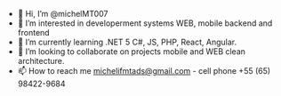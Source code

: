 - 👋 Hi, I’m @michelMT007
- 👀 I’m interested in developerment systems WEB, mobile backend and frontend
- 🌱 I’m currently learning .NET 5 C#, JS, PHP, React, Angular.
- 💞️ I’m looking to collaborate on projects mobile and WEB clean architecture.
- 📫 How to reach me michelifmtads@gmail.com - cell phone +55 (65) 98422-9684

<!---
michelMT007/michelMT007 is a ✨ special ✨ repository because its `README.md` (this file) appears on your GitHub profile.
You can click the Preview link to take a look at your changes.
--->
